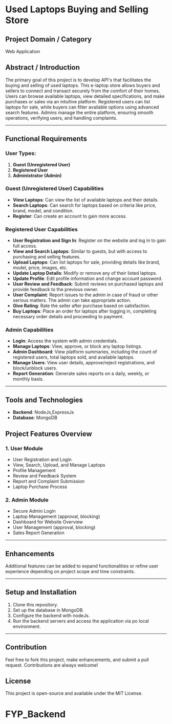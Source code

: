 # Used Laptops Buying and Selling Store

## Project Domain / Category

Web Application

## Abstract / Introduction

The primary goal of this project is to develop API's that facilitates the buying and selling of used laptops. This e-laptop store allows buyers and sellers to connect and transact securely from the comfort of their homes. Users can browse available laptops, view detailed specifications, and make purchases or sales via an intuitive platform. Registered users can list laptops for sale, while buyers can filter available options using advanced search features. Admins manage the entire platform, ensuring smooth operations, verifying users, and handling complaints.

---

## Functional Requirements

### User Types:

1. **Guest (Unregistered User)**
2. **Registered User**
3. **Administrator (Admin)**

### Guest (Unregistered User) Capabilities

- **View Laptops**: Can view the list of available laptops and their details.
- **Search Laptops**: Can search for laptops based on criteria like price, brand, model, and condition.
- **Register**: Can create an account to gain more access.

### Registered User Capabilities

- **User Registration and Sign In**: Register on the website and log in to gain full access.
- **View and Search Laptops**: Similar to guests, but with access to purchasing and selling features.
- **Upload Laptops**: Can list laptops for sale, providing details like brand, model, price, images, etc.
- **Update Laptop Details**: Modify or remove any of their listed laptops.
- **Update Profile**: Edit profile information and change account password.
- **User Review and Feedback**: Submit reviews on purchased laptops and provide feedback to the previous owner.
- **User Complaint**: Report issues to the admin in case of fraud or other serious matters. The admin can take appropriate action.
- **Give Rating**: Rate the seller after purchase based on satisfaction.
- **Buy Laptops**: Place an order for laptops after logging in, completing necessary order details and proceeding to payment.

### Admin Capabilities

- **Login**: Access the system with admin credentials.
- **Manage Laptops**: View, approve, or block any laptop listings.
- **Admin Dashboard**: View platform summaries, including the count of registered users, total laptops sold, and available laptops.
- **Manage Users**: View user details, approve/reject registrations, and block/unblock users.
- **Report Generation**: Generate sales reports on a daily, weekly, or monthly basis.

---

## Tools and Technologies

- **Backend**: NodeJs,ExpressJs
- **Database**: MongoDB

## Project Features Overview

### 1. User Module

- User Registration and Login
- View, Search, Upload, and Manage Laptops
- Profile Management
- Review and Feedback System
- Report and Complaint Submission
- Laptop Purchase Process

### 2. Admin Module

- Secure Admin Login
- Laptop Management (approval, blocking)
- Dashboard for Website Overview
- User Management (approval, blocking)
- Sales Report Generation

---

## Enhancements

Additional features can be added to expand functionalities or refine user experience depending on project scope and time constraints.

---

## Setup and Installation

1. Clone this repository.
2. Set up the database in MongoDB.
3. Configure the backend with nodeJs.
4. Run the backend servers and access the application via po local environment.

---

## Contribution

Feel free to fork this project, make enhancements, and submit a pull request. Contributions are always welcome!

## License

This project is open-source and available under the MIT License.
# FYP_Backend
